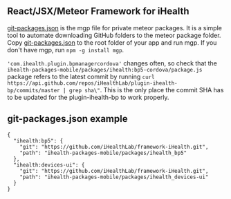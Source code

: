 ## React/JSX/Meteor Framework for iHealth

[git-packages.json](https://github.com/iHealthLab/framework-iHealth/blob/master/ihealth-packages-mobile/git-packages.json) is the mgp file for private meteor packages. It is a simple tool to automate downloading GitHub folders to the meteor package folder. Copy [git-packages.json](https://github.com/iHealthLab/framework-iHealth/blob/master/ihealth-packages-mobile/git-packages.json) to the root folder of your app and run mgp. If you don't have mgp, run ```npm -g install mgp```.

```'com.ihealth.plugin.bpmanagercordova'``` changes often, so check that the ```ihealth-packages-mobile/packages/ihealth:bp5-cordova/package.js``` package refers to the latest commit by running ```curl https://api.github.com/repos/iHealthLab/plugin-ihealth-bp/commits/master | grep sha\"```. This is the only place the commit SHA has to be updated for the plugin-ihealth-bp to work properly.

## git-packages.json example
```
{
  "ihealth:bp5": {
    "git": "https://github.com/iHealthLab/framework-iHealth.git",
    "path": "ihealth-packages-mobile/packages/ihealth_bp5"
  },
  "ihealth:devices-ui": {
    "git": "https://github.com/iHealthLab/framework-iHealth.git",
    "path": "ihealth-packages-mobile/packages/ihealth_devices-ui"
  }
}
```
